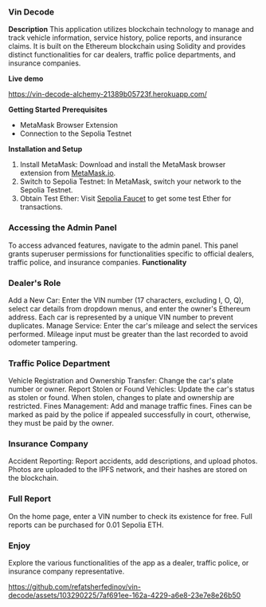 ### Vin Decode
**Description**
This application utilizes blockchain technology to manage and track vehicle information, service history, police reports, and insurance claims. It is built on the Ethereum blockchain using Solidity and provides distinct functionalities for car dealers, traffic police departments, and insurance companies.

**Live demo**

https://vin-decode-alchemy-21389b05723f.herokuapp.com/

**Getting Started**
**Prerequisites**

- MetaMask Browser Extension
- Connection to the Sepolia Testnet

**Installation and Setup**

1. Install MetaMask: Download and install the MetaMask browser extension from [MetaMask.io](https://metamask.io/).
2. Switch to Sepolia Testnet: In MetaMask, switch your network to the Sepolia Testnet.
3. Obtain Test Ether: Visit [Sepolia Faucet](https://sepoliafaucet.com/) to get some test Ether for transactions.

### Accessing the Admin Panel

To access advanced features, navigate to the admin panel. This panel grants superuser permissions for functionalities specific to official dealers, traffic police, and insurance companies.
**Functionality**

### Dealer's Role

Add a New Car: Enter the VIN number (17 characters, excluding I, O, Q), select car details from dropdown menus, and enter the owner's Ethereum address. Each car is represented by a unique VIN number to prevent duplicates.
Manage Service: Enter the car's mileage and select the services performed. Mileage input must be greater than the last recorded to avoid odometer tampering.

### Traffic Police Department

Vehicle Registration and Ownership Transfer: Change the car's plate number or owner.
Report Stolen or Found Vehicles: Update the car's status as stolen or found. When stolen, changes to plate and ownership are restricted.
Fines Management: Add and manage traffic fines. Fines can be marked as paid by the police if appealed successfully in court, otherwise, they must be paid by the owner.
### Insurance Company
Accident Reporting: Report accidents, add descriptions, and upload photos. Photos are uploaded to the IPFS network, and their hashes are stored on the blockchain.
### Full Report
On the home page, enter a VIN number to check its existence for free. Full reports can be purchased for 0.01 Sepolia ETH.
### Enjoy
Explore the various functionalities of the app as a dealer, traffic police, or insurance company representative.


https://github.com/refatsherfedinov/vin-decode/assets/103290225/7af691ee-162a-4229-a6e8-23e7e8e26b50

